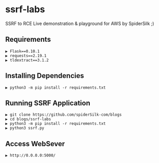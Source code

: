 # ssrf-labs

SSRF to RCE Live demonstration &amp; playground for AWS by SpiderSilk ;)

## Requirements

```
▶ Flask==0.10.1
▶ requests==2.19.1
▶ tldextract==3.1.2
```

## Installing Dependencies


```
▶ python3 -m pip install -r requirements.txt
```

## Running SSRF Application

```
▶ git clone https://github.com/spiderSilk-com/blogs
▶ cd blogs/ssrf-labs
▶ python3 -m pip install -r requirements.txt
▶ python3 ssrf.py
```

## Access WebSever

```
▶ http://0.0.0.0:5000/
```